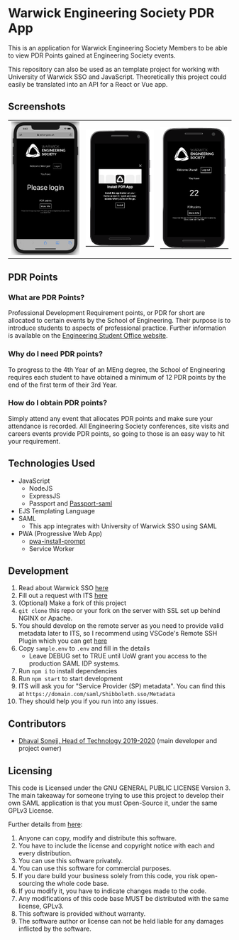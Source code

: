 # Warwick Engineering Society PDR App

This is an application for Warwick Engineering Society Members to be able to view PDR Points gained at Engineering Society events.

This repository can also be used as an template project for working with University of Warwick SSO and JavaScript. Theoretically this project could easily be translated into an API for a React or Vue app.

## Screenshots

<!-- prettier-ignore -->
| | | |
|:--:|:--:|:--:|
|<img width="2000" src="screenshots/1.png">|<img width="2000" src="screenshots/2.png">|<img width="2000" src="screenshots/3.png">|

## PDR Points

### What are PDR Points?

Professional Development Requirement points, or PDR for short are allocated to certain events by the School of Engineering. Their purpose is to introduce students to aspects of professional practice. Further information is available on the [Engineering Student Office website](https://warwick.ac.uk/fac/sci/eng/eso/undergraduate_students/c-admin/pdr). 

### Why do I need PDR points?

To progress to the 4th Year of an MEng degree, the School of Engineering requires each student to have obtained a minimum of 12 PDR points by the end of the first term of their 3rd Year.

### How do I obtain PDR points?

Simply attend any event that allocates PDR points and make sure your attendance is recorded. All Engineering Society conferences, site visits and careers events provide PDR points, so going to those is an easy way to hit your requirement. 

## Technologies Used

-   JavaScript
    -   NodeJS
    -   ExpressJS
    -   Passport and [Passport-saml](https://github.com/node-saml/passport-saml)
-   EJS Templating Language
-   SAML
    -   This app integrates with University of Warwick SSO using SAML
-   PWA (Progressive Web App)
    -   [pwa-install-prompt](https://github.com/JacobDB/pwa-install-prompt)
    -   Service Worker

## Development

1. Read about Warwick SSO [here](https://warwick.ac.uk/services/its/servicessupport/web/sign-on/development/)
1. Fill out a request with ITS [here](https://warwick.ac.uk/services/its/servicessupport/web/sign-on/development/newservice/)
1. (Optional) Make a fork of this project
1. `git clone` this repo or your fork on the server with SSL set up behind NGINX or Apache.
1. You should develop on the remote server as you need to provide valid metadata later to ITS, so I recommend using VSCode's Remote SSH Plugin which you can get [here](https://marketplace.visualstudio.com/items?itemName=ms-vscode-remote.remote-ssh)
1. Copy `sample.env` to `.env` and fill in the details
    - Leave DEBUG set to TRUE until UoW grant you access to the production SAML IDP systems.
1. Run `npm i` to install dependencies
1. Run `npm start` to start development
1. ITS will ask you for "Service Provider (SP) metadata". You can find this at `https://domain.com/saml/Shibboleth.sso/Metadata`
1. They should help you if you run into any issues.

## Contributors
<!-- If you wanted to be added here please submit a Pull Request -->

- [Dhaval Soneji, Head of Technology 2019-2020](https://github.com/soneji) (main developer and project owner)

## Licensing

This code is Licensed under the GNU GENERAL PUBLIC LICENSE Version 3. The main takeaway for someone trying to use this project to develop their own SAML application is that you must Open-Source it, under the same GPLv3 License. 

Further details from [here](https://gist.github.com/kn9ts/cbe95340d29fc1aaeaa5dd5c059d2e60):

1. Anyone can copy, modify and distribute this software.
2. You have to include the license and copyright notice with each and every distribution.
3. You can use this software privately.
4. You can use this software for commercial purposes.
5. If you dare build your business solely from this code, you risk open-sourcing the whole code base.
6. If you modify it, you have to indicate changes made to the code.
7. Any modifications of this code base MUST be distributed with the same license, GPLv3.
8. This software is provided without warranty.
9. The software author or license can not be held liable for any damages inflicted by the software.
